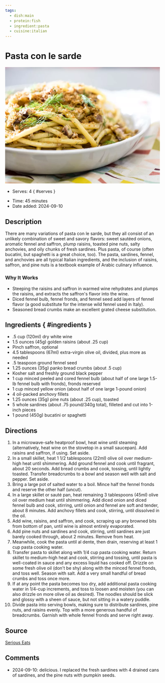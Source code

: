 ```yaml
---
tags:
  - dish:main
  - protein:fish
  - ingredient:pasta
  - cuisine:italian
---
```

<!-- Tags can have colon, but no space around it -->

# Pasta con le sarde

![Recipe picture](../images/sarde.webp)

<!-- Serves has to be a single number, no dashes, but text is allowed after the
number (e.g., 24 cookies) -->
- Serves: 4
{ #serves }
<!-- Time is not parsed, so anything can be input here, and additional
values can be added (e.g., "active time", "cooking time", etc) -->
- Time: 45 minutes
- Date added: 2024-09-10

## Description
There are many variations of pasta con le sarde, but they all consist of an unlikely combination of sweet and savory flavors: sweet sautéed onions, aromatic fennel and saffron, plump raisins, toasted pine nuts, salty anchovies, and oily chunks of fresh sardines. Plus pasta, of course (often bucatini, but spaghetti is a great choice, too). The pasta, sardines, fennel, and anchovies are all typical Italian ingredients, and the inclusion of raisins, saffron, and pine nuts is a textbook example of Arabic culinary influence. 
### Why It Works
- Steeping the raisins and saffron in warmed wine rehydrates and plumps the raisins, and extracts the saffron's flavor into the wine.
- Diced fennel bulb, fennel fronds, and fennel seed add layers of fennel flavor (a good substitute for the intense wild fennel used in Italy).
- Seasoned bread crumbs make an excellent grated cheese substitution.
## Ingredients { #ingredients }

<!-- Decimals are allowed, fractions are not. For ranges, use only a single dash
and no spaces between the numbers. -->

- .5 cup (120ml) dry white wine
- 1.5 ounces (45g) golden raisins (about .25 cup)
- Pinch saffron, optional
- 4.5 tablespoons (67ml) extra-virgin olive oil, divided, plus more as needed
- .5 teaspoon ground fennel seed
- 1.25 ounces (35g) panko bread crumbs (about .5 cup)
- Kosher salt and freshly ground black pepper
- 1 cup minced peeled and cored fennel bulb (about half of one large 1.5-lb fennel bulb with fronds), fronds reserved
- 1 cup minced yellow onion (about half of one large 1-pound onion)
- 4 oil-packed anchovy fillets
- 1.25 ounces (35g) pine nuts (about .25 cup), toasted
- 5 whole sardines (about .75 pound/340g total), filleted and cut into 1-inch pieces
- 1 pound (450g) bucatini or spaghetti

## Directions

<!-- If you have a direction that refers to a number of some ingredient, wrap
the number in asterisks and add `{.ingredient-num}` afterwards. For example,
write `Add 2 Tbsp oil to pan` as `Add *2*{.ingredient-num} to pan`. This allows
us to properly change the number when changing the serves value. -->

1. In a microwave-safe heatproof bowl, heat wine until steaming (alternatively, heat wine on the stovetop in a small saucepan). Add raisins and saffron, if using. Set aside.
2. In a small skillet, heat 1 1/2 tablespoons (22ml) olive oil over medium-high heat until shimmering. Add ground fennel and cook until fragrant, about 20 seconds. Add bread crumbs and cook, tossing, until lightly toasted. Transfer breadcrumbs to a bowl and season well with salt and pepper. Set aside.
3. Bring a large pot of salted water to a boil. Mince half the fennel fronds and reserve the other half (uncut).
4. In a large skillet or sauté pan, heat remaining 3 tablespoons (45ml) olive oil over medium heat until shimmering. Add diced onion and diced fennel bulb and cook, stirring, until onion and fennel are soft and tender, about 8 minutes. Add anchovy fillets and cook, stirring, until dissolved in the oil.
5. Add wine, raisins, and saffron, and cook, scraping up any browned bits from bottom of pan, until wine is almost entirely evaporated.
6. Add pine nuts and sardines and cook, stirring, until sardines are just barely cooked through, about 2 minutes. Remove from heat.
7. Meanwhile, cook the pasta until al dente, then drain, reserving at least 1 cup pasta cooking water.
8. Transfer pasta to skillet along with 1/4 cup pasta cooking water. Return skillet to medium-high heat and cook, stirring and tossing, until pasta is well-coated in sauce and any excess liquid has cooked off. Drizzle on some fresh olive oil (don't be shy) along with the minced fennel fronds, and toss well. Season with salt. Add a very small handful of bread crumbs and toss once more.
9. If at any point the pasta becomes too dry, add additional pasta cooking water in 1/4-cup increments, and toss to loosen and moisten (you can also drizzle on more olive oil as desired). The noodles should be slick and glossy with a sheen of sauce, but not sitting in a watery puddle.
10. Divide pasta into serving bowls, making sure to distribute sardines, pine nuts, and raisins evenly. Top with a more generous handful of breadcrumbs. Garnish with whole fennel fronds and serve right away. 

## Source

[Serious Eats](https://www.seriouseats.com/pasta-pasta-con-le-sarde-sicilian-pasta-with-sardines)

## Comments

- 2024-09-10: delicious. I replaced the fresh sardines with 4 drained cans of sardines, and the pine nuts with pumpkin seeds.
